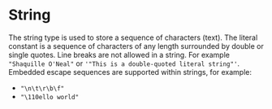 # String

The string type is used to store a sequence of characters (text). The literal constant is a sequence of characters of any length surrounded by double or single quotes. Line breaks are not allowed in a string. For example `"Shaquille O'Neal"` or `'"This is a double-quoted literal string"'`. Embedded escape sequences are supported within strings, for example:

- `"\n\t\r\b\f"`
- `"\110ello world"`
